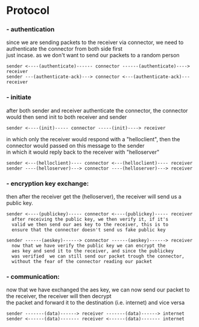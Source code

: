 # Protocol
### - authentication
since we are sending packets to the receiver via connector, 
we need to authenticate the connector from both side first\
just incase. as we don't want to send our packets to a random 
person

```
sender <----(authenticate)------ connector ------(authenticate)----> receiver
sender ---(authenticate-ack)---> connector <---(authenticate-ack)--- receiver
```

### - initiate
after both sender and receiver authenticate the connector, 
the connector would then send init to both receiver and sender
```
sender <----(init)----- connector -----(init)----> receiver
```

in which only the receiver would respond with a "helloclient", 
then the connector would passed on this message to the sender\
in which it would reply back to the receiver with "helloserver"

```
sender <---(helloclient)---- connector <---(helloclient)---- receiver
sender ----(helloserver)---> connector ----(helloserver)---> receiver
```


### - encryption key exchange:
then after the receiver get the (helloserver), the receiver will 
send us a public key.
```
sender <----(publickey)----- connector <----(publickey)----- receiver
  after receiving the public key, we then verify it, if it's
  valid we then send our aes key to the receiver, this is to
  ensure that the connector doesn't send us fake public key

sender ------(aeskey)------> connector ------(aeskey)------> receiver
  now that we have verify the public key we can encrypt the 
  aes key and send it to the receiver, and since the publickey 
  was verified  we can still send our packet trough the connector, 
  without the fear of the connector reading our packet
```
### - communication:
now that we have exchanged the aes key, we can now send our 
packet to the receiver, the receiver will then decrypt\
the packet and forward it to the destination (i.e. internet)
and vice versa
```
sender -------(data)------> receiver -------(data)------> internet
sender <------(data)------- receiver <------(data)------- internet
```